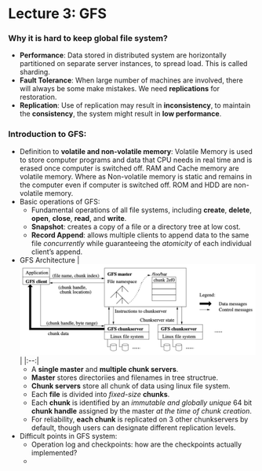 # Lecture 3: GFS

### Why it is hard to keep global file system?
* **Performance**: Data stored in distributed system are horizontally partitioned on separate server instances, to spread load. This is called sharding.
* **Fault Tolerance**: When large number of machines are involved, there will always be some make mistakes. We need **replications** for restoration.
* **Replication**: Use of replication may result in **inconsistency**, to maintain the **consistency**, the system might result in **low performance**.

### Introduction to GFS:
* Definition to **volatile and non-volatile memory**: Volatile Memory is used to store computer programs and data that CPU needs in real time and is erased once computer is switched off. RAM and Cache memory are volatile memory. Where as Non-volatile memory is static and remains in the computer even if computer is switched off. ROM and HDD are non-volatile memory.
* Basic operations of GFS:
  - Fundamental operations of all file systems, including **create**, **delete**, **open**, **close**, **read**, and **write**.
  - **Snapshot**: creates a copy of a file or a directory tree at low cost. 
  - **Record Append**: allows multiple clients to append data to the same file *concurrently* while guaranteeing the *atomicity* of each individual client’s append.
* GFS Architecture
  | ![Overview of the execution process](Images/Architecture.png) | 
  |:--:| 
  - A **single master** and **multiple chunk servers**. 
  - **Master** stores directoriies and filenames in tree structrue.
  - **Chunk servers** store all chunk of data using linux file system.
  - Each **file** is divided into *fixed-size* **chunks**.
  - Each **chunk** is identified by an *immutable and globally unique* 64 bit **chunk handle** assigned by the master *at the time of chunk creation*.
  - For reliability, **each chunk** is replicated on 3 other chunkservers by default, though users can designate different replication levels.
* Difficult points in GFS system:
  - Operation log and checkpoints: how are the checkpoints actually implemented?
  - 
